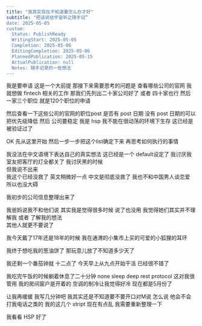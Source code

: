 ```yaml
---  
title: "我其实现在不知道要怎么办才好"  
subtitle: "把话说给宇宙听之随手记”  
date: 2025-05-05  
custom:  
  Status: PublishReady  
  WritingStart: 2025-05-05  
  Completion: 2025-05-06  
  EditingCompletion: 2025-05-06  
  PlannedPublication: 2025-05-15  
  ActualPublication: null  
  Notes: 随手记录的一些想法  
---  
```


我是要申请 这是一个大前提 那接下来需要思考的问题是 查看哪些公司的官网 我就想做 fintech 相关的工作 那我们先列出二十家公司好了 或者 四十家也行 然后 一家三个职位 就是120个职位的申请   

然后查看一下这些公司的官网的职位post 是否有 post 日期 没有 post 日期的可以 把优先级降低 然后 公司要稳定 我是 hsp 我不能在很动荡的环境下生存 这已经是被验证过了  

OK 先从这里开始 然后一步一步把这个list确定下来 再思考如何执行的事情   

我没法在中文语境下表达自己的真实想法 这已经是一个 default设定了 我讨厌我室友把客厅的灯全都关了 我讨厌黑的时候   
但我说不出来   
我这个已经没救了 英文稍微好一点 中文是彻底没救了 我也不和中国男人谈恋爱 所以也没大碍   

我初步的公司信息整理出来了   

我爸妈说我不和他们说 其实我是觉得很多时候 说了也没用 我觉得她们其实并不理解我 或者 了解我的想法   
其他人就更不要说了  

我今天戴了17年还是18年的时候 我在通渭的小集市上买的可爱的小狐狸的耳环   

我终于想吃我的葱油饼了 那玩意儿放了不知道多少天了  

我还剩一个番茄钟就 十二点了 今天早上从九点开始干活 已经很不错了   

我吃完午饭的时候躺着休息了二十分钟 none sleep deep rest protocol 这对我很管用 我的房间窗户是开着的 空调的制冷让我觉得好冷 现在都是5月份了   

让我再缓缓 我写几分钟吧 我其实还是不知道要不要开口对M说 怎么说 他会不会打我电话之类的 我的这几个 stript 现在有点乱 我需要重新整理一下   

我看看  HSP 好了  